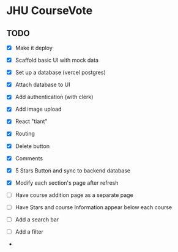 # JHU CourseVote
## TODO

- [X] Make it deploy
- [X] Scaffold basic UI with mock data
- [X] Set up a database (vercel postgres)
- [X] Attach database to UI
- [X] Add authentication (with clerk)
- [X] Add image upload
- [X] React "tiant"
- [X] Routing
- [X] Delete button
- [X] Comments
- [X] 5 Stars Button and sync to backend database

- [X] Modify each section's page after refresh
- [ ] Have course addition page as a separate page
- [ ] Have Stars and course Information appear below each course
- [ ] Add a search bar
- [ ] Add a filter
- 

